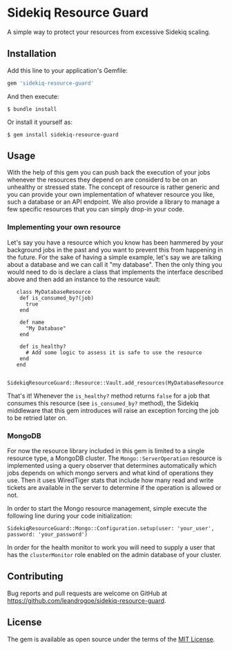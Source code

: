 # Sidekiq Resource Guard

A simple way to protect your resources from excessive Sidekiq scaling.

## Installation

Add this line to your application's Gemfile:

```ruby
gem 'sidekiq-resource-guard'
```

And then execute:

    $ bundle install

Or install it yourself as:

    $ gem install sidekiq-resource-guard

## Usage

With the help of this gem you can push back the execution of your jobs whenever the resources they depend on are considerd to be on an unhealthy or stressed state. The concept of resource is rather generic and you can provide your own implementation of whatever resource you like, such a database or an API endpoint. We also provide a library to manage a few specific resources that you can simply drop-in your code.

### Implementing your own resource

Let's say you have a resource which you know has been hammered by your background jobs in the past and you want to prevent this from happening in the future. For the sake of having a simple example, let's say we are talking about a database and we can call it "my database". Then the only thing you would need to do is declare a class that implements the interface described above and then add an instance to the resource vault:

```
   class MyDatabaseResource
    def is_consumed_by?(job)
      true
    end

    def name
      "My Database"
    end

    def is_healthy?
      # Add some logic to assess it is safe to use the resource
    end
   end
```

```
   SidekiqResourceGuard::Resource::Vault.add_resources(MyDatabaseResource.new)
```

That's it! Whenever the `is_healthy?` method returns `false` for a job that consumes this resource (see `is_consumed_by?` method), the Sidekiq middleware that this gem introduces will raise an exception forcing the job to be retried later on.

### MongoDB

For now the resource library included in this gem is limited to a single resource type, a MongoDB cluster. The `Mongo::ServerOperation` resource is implemented using a query observer that determines automatically which jobs depends on which mongo servers and what kind of operations they use. Then it uses WiredTiger stats that include how many read and write tickets are available in the server to determine if the operation is allowed or not.

In order to start the Mongo resource management, simple execute the following line during your code initialization:

```
SidekiqResourceGuard::Mongo::Configuration.setup(user: 'your_user', password: 'your_password')
```

In order for the health monitor to work you will need to supply a user that has the `clusterMonitor` role enabled on the admin database of your cluster.

## Contributing

Bug reports and pull requests are welcome on GitHub at https://github.com/leandrogoe/sidekiq-resource-guard.


## License

The gem is available as open source under the terms of the [MIT License](https://opensource.org/licenses/MIT).
